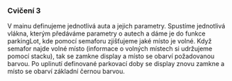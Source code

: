 ### Cvičení 3
V mainu definujeme jednotlivá auta a jejich parametry. Spustíme jednotlivá vlákna, kterým předáváme parametry o autech a dáme je do funkce parkingLot, 
kde pomocí semaforu zjišťujeme jaké místo je volné. Když semafor najde volné místo (informace o volných místech si udržujeme pomocí stacku), tak se zamkne
display a místo se obarví požadovanou barvou. Po uplinutí definované parkovací doby se display znovu zamkne a místo se obarví základní černou barvou.
